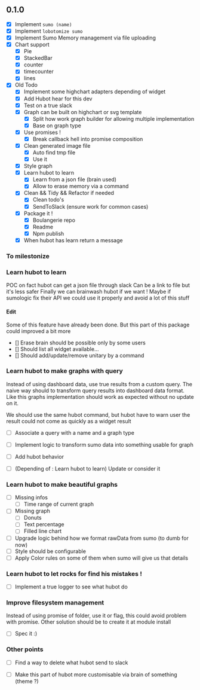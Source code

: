 ## 0.1.0
- [x] Implement `sumo (name)`
- [x] Implement `lobotomize sumo`
- [x] Implement Sumo Memory management via file uploading 
- [x] Chart support
    - [x] Pie
    - [x] StackedBar
    - [x] counter
    - [x] timecounter
    - [x] lines
- [x] Old Todo 
    - [x] Implement some highchart adapters depending of widget
    - [x] Add Hubot hear for this dev
    - [x] Test on a true slack
    - [x] Graph can be built on highchart or svg template
      - [x] Split how work graph builder for allowing multiple implementation
      - [x] Base on graph type
    - [x] Use promises !
       - [x] Break callback hell into promise composition
    - [x] Clean generated image file
      - [x] Auto find tmp file
      - [x] Use it
    - [x] Style graph
    - [x] Learn hubot to learn
      - [x] Learn from a json file (brain used)
      - [x] Allow to erase memory via a command
    - [x] Clean && Tidy && Refactor if needed
      - [x] Clean todo's
      - [x] SendToSlack (ensure work for common cases)
    - [x] Package it !
      - [x] Boulangerie repo
      - [x] Readme
      - [x] Npm publish 
    - [x] When hubot has learn return a message

### To milestonize

### Learn hubot to learn
POC on fact hubot can get a json file through slack
Can be a link to file but it's less safer
Finally we can brainwash hubot if we want !
Maybe if sumologic fix their API we could use it properly
and avoid a lot of this stuff

#### Edit
Some of this feature have already been done.
But this part of this package could improved a bit more

- [] Erase brain should be possible only by some users
- [] Should list all widget available...
- [] Should add/update/remove unitary by a command
  
### Learn hubot to make graphs with query
Instead of using dashboard data, use true results from
a custom query. The naive way should to transform query
results into dashboard data format. Like this graphs implementation
should work as expected without no update on it.

We should use the same hubot command, but hubot have to warn user
the result could not come as quickly as a widget result 

- [ ] Associate a query with a name and a graph type
- [ ] Implement logic to transform sumo data into something usable for graph
- [ ] Add hubot behavior
- [ ] (Depending of : Learn hubot to learn) Update or consider it


### Learn hubot to make beautiful graphs
- [ ] Missing infos
  - [ ] Time range of current graph
- [ ] Missing graph
  - [ ] Donuts
  - [ ] Text percentage
  - [ ] Filled line chart
- [ ] Upgrade logic behind how we format rawData from sumo (to dumb for now)
- [ ] Style should be configurable
- [ ] Apply Color rules on some of them when sumo will give us that details 

### Learn hubot to let rocks for find his mistakes ! 
- [ ] Implement a true logger to see what hubot do

### Improve filesystem management
Instead of using promise of folder, use it or flag, this could avoid problem 
with promise. Other solution should be to create it at module install

- [ ] Spec it :)

### Other points
- [ ] Find a way to delete what hubot send to slack
- [ ] Make this part of hubot more customisable via brain of something (theme ?)

